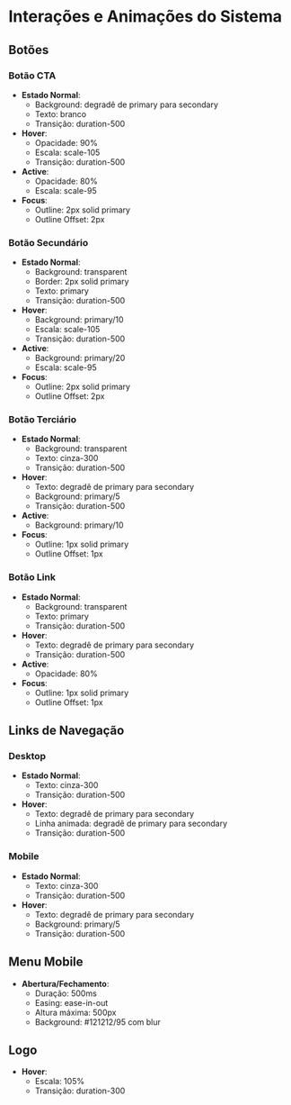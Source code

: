 # Interações e Animações do Sistema

## Botões
### Botão CTA
- **Estado Normal**: 
  - Background: degradê de primary para secondary
  - Texto: branco
  - Transição: duration-500
- **Hover**:
  - Opacidade: 90%
  - Escala: scale-105
  - Transição: duration-500
- **Active**:
  - Opacidade: 80%
  - Escala: scale-95
- **Focus**:
  - Outline: 2px solid primary
  - Outline Offset: 2px

### Botão Secundário
- **Estado Normal**:
  - Background: transparent
  - Border: 2px solid primary
  - Texto: primary
  - Transição: duration-500
- **Hover**:
  - Background: primary/10
  - Escala: scale-105
  - Transição: duration-500
- **Active**:
  - Background: primary/20
  - Escala: scale-95
- **Focus**:
  - Outline: 2px solid primary
  - Outline Offset: 2px

### Botão Terciário
- **Estado Normal**:
  - Background: transparent
  - Texto: cinza-300
  - Transição: duration-500
- **Hover**:
  - Texto: degradê de primary para secondary
  - Background: primary/5
  - Transição: duration-500
- **Active**:
  - Background: primary/10
- **Focus**:
  - Outline: 1px solid primary
  - Outline Offset: 1px

### Botão Link
- **Estado Normal**:
  - Background: transparent
  - Texto: primary
  - Transição: duration-500
- **Hover**:
  - Texto: degradê de primary para secondary
  - Transição: duration-500
- **Active**:
  - Opacidade: 80%
- **Focus**:
  - Outline: 1px solid primary
  - Outline Offset: 1px

## Links de Navegação
### Desktop
- **Estado Normal**:
  - Texto: cinza-300
  - Transição: duration-500
- **Hover**:
  - Texto: degradê de primary para secondary
  - Linha animada: degradê de primary para secondary
  - Transição: duration-500

### Mobile
- **Estado Normal**:
  - Texto: cinza-300
  - Transição: duration-500
- **Hover**:
  - Texto: degradê de primary para secondary
  - Background: primary/5
  - Transição: duration-500

## Menu Mobile
- **Abertura/Fechamento**:
  - Duração: 500ms
  - Easing: ease-in-out
  - Altura máxima: 500px
  - Background: #121212/95 com blur

## Logo
- **Hover**:
  - Escala: 105%
  - Transição: duration-300 